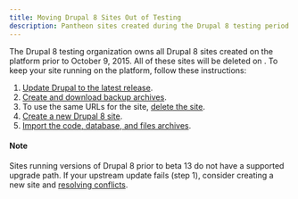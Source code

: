 ```yaml
---
title: Moving Drupal 8 Sites Out of Testing
description: Pantheon sites created during the Drupal 8 testing period will be deleted at some point in the future. Follow these instructions to keep your site on the platform.
---
```

The Drupal 8 testing organization owns all Drupal 8 sites created on the platform prior to October 9, 2015. All of these sites will be deleted on <DATE>. To keep your site running on the platform, follow these instructions:

1. [Update Drupal to the latest release](/docs/articles/sites/code/applying-upstream-updates).
1. [Create and download backup archives](/docs/articles/sites/backups).
2. To use the same URLs for the site, [delete the site](/docs/articles/sites/deleting-a-site/).
3. [Create a new Drupal 8 site](https://dashboard.pantheon.io/products/drupal8/spinup).
4. [Import the code, database, and files archives](/docs/articles/sites/migrate/manual-site-import).


<div class="alert alert-info" role="alert">
<h4>Note</h4>
Sites running versions of Drupal 8 prior to beta 13 do not have a supported upgrade path. If your upstream update fails (step 1), consider creating a new site and <a href="/docs/articles/sites/code/applying-upstream-updates/#auto-resolve-conflicts">resolving conflicts</a>.</div>
